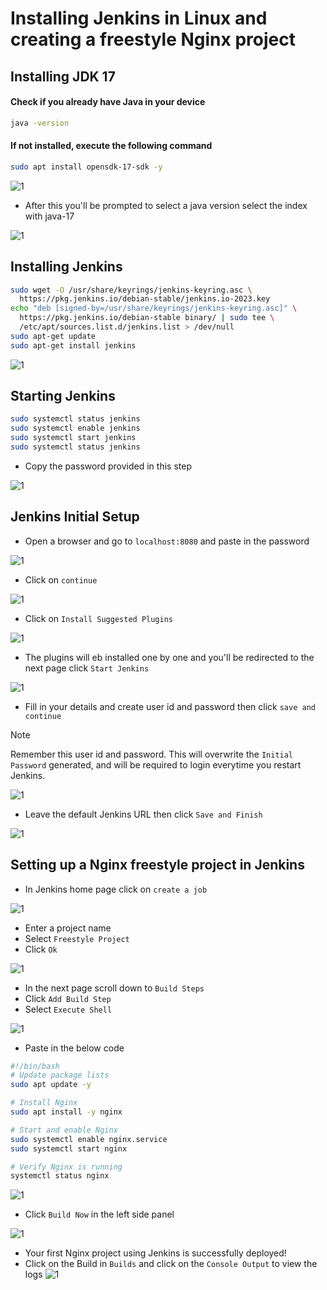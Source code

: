 # Installing Jenkins in Linux and creating a freestyle Nginx project


## Installing JDK 17

#### Check if you already have Java in your device
```bash
java -version
```

#### If not installed, execute the following command
```bash
sudo apt install opensdk-17-sdk -y
```

![1](https://github.com/user-attachments/assets/75ed3b14-c3ee-41e1-b83f-681c6bafd641)

 - After this you'll be prompted to select a java version select the index with java-17

![1](https://github.com/user-attachments/assets/5ca00311-ea4c-44eb-b27c-a4e793ac5752)

## Installing Jenkins
```bash
sudo wget -O /usr/share/keyrings/jenkins-keyring.asc \
  https://pkg.jenkins.io/debian-stable/jenkins.io-2023.key
echo "deb [signed-by=/usr/share/keyrings/jenkins-keyring.asc]" \
  https://pkg.jenkins.io/debian-stable binary/ | sudo tee \
  /etc/apt/sources.list.d/jenkins.list > /dev/null
sudo apt-get update
sudo apt-get install jenkins
```

![1](https://github.com/user-attachments/assets/467fc754-01ee-490e-a71e-e14b916494de)

## Starting Jenkins
```bash
sudo systemctl status jenkins
sudo systemctl enable jenkins
sudo systemctl start jenkins
sudo systemctl status jenkins
```
 - Copy the password provided in this step

![1](https://github.com/user-attachments/assets/8f7d48c8-66ac-4d48-b0ef-e420dcbc3b13)

## Jenkins Initial Setup
 - Open a browser and go to `localhost:8080` and paste in the password

![1](https://github.com/user-attachments/assets/23cefbc4-25ca-4ddc-a59c-3c958275764c)

 - Click on `continue`

![1](https://github.com/user-attachments/assets/ea2b865f-689d-4d00-801c-8e4847a20adb)

 - Click on `Install Suggested Plugins`

![1](https://github.com/user-attachments/assets/4fe685f6-5245-4075-ad4c-a87e981c25ca)

 - The plugins will eb installed one by one and you'll be redirected to the next page click `Start Jenkins`

![1](https://github.com/user-attachments/assets/ebd355c3-034e-4fe8-af74-d780d15bf8d7)

 - Fill in your details and create user id and password then click `save and continue`
> [!NOTE]  
> Remember this user id and password. This will overwrite the `Initial Password` generated, and will be required to login everytime you restart Jenkins.

![1](https://github.com/user-attachments/assets/41acee70-682f-4f54-912a-e9756a677091)

 - Leave the default Jenkins URL then click `Save and Finish`

![1](https://github.com/user-attachments/assets/7dc3ae3c-85f4-4820-80a4-9b455affc3ae)


## Setting up a Nginx freestyle project in Jenkins
 - In Jenkins home page click on `create a job`

![1](https://github.com/user-attachments/assets/90d7c7fb-50ed-4bd3-93f4-5afb45a29734)

 - Enter a project name
 - Select `Freestyle Project`
 - Click `Ok`

![1](https://github.com/user-attachments/assets/03d4672d-21e5-467f-9742-035c662784b8)

 - In the next page scroll down to `Build Steps`
 - Click `Add Build Step`
 - Select `Execute Shell`

![1](https://github.com/user-attachments/assets/60f7d6b0-85e9-44eb-a78b-9a94e8d46a94)

 - Paste in the below code
```bash
#!/bin/bash
# Update package lists
sudo apt update -y

# Install Nginx
sudo apt install -y nginx

# Start and enable Nginx
sudo systemctl enable nginx.service
sudo systemctl start nginx

# Verify Nginx is running
systemctl status nginx
```

![1](https://github.com/user-attachments/assets/27fd056c-ea7e-4069-9f23-fd7887260f96)

 - Click `Build Now` in the left side panel
   
![1](https://github.com/user-attachments/assets/290bb3be-cf50-40e8-b42e-a1cc9e2f2341)

 - Your first Nginx project using Jenkins is successfully deployed!
 - Click on the Build in `Builds` and click on the `Console Output` to view the logs
![1](https://github.com/user-attachments/assets/7a1271e1-da3a-4a32-95f0-de143585f826)
